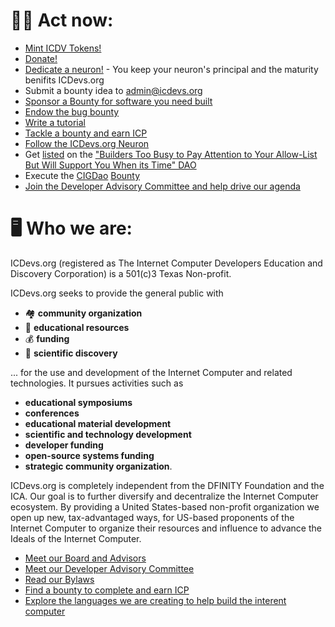 
# 💪🏾 Act now:

* [Mint ICDV Tokens!](/donations.html)
* [Donate!](/donations.html)
* [Dedicate a neuron!](/donations.html) - You keep your neuron's principal and the maturity benifits ICDevs.org
* Submit a bounty idea to admin@icdevs.org
* [Sponsor a Bounty for software you need built](/bounties.html)
* [Endow the bug bounty](/bounties/2022/01/03/Bug-Bounty.html)
* [Write a tutorial](/bounties/2021/10/25/speed-run-the-ic-bounty.html)
* [Tackle a bounty and earn ICP](/bounties.html)
* [Follow the ICDevs.org Neuron](/nns.html)
* Get [listed](https://pnbcw-3qaaa-aaaag-qbpqq-cai.raw.ic0.app/) on the ["Builders Too Busy to Pay Attention to Your Allow-List But Will Support You When its Time" DAO](/BuilderDAO.html)
* Execute the [CIGDao](https://cigdao.com/) [Bounty](/CigDAO.html)
* [Join the Developer Advisory Committee and help drive our agenda](/developer_advisory_committee.html)

# 🖥️  Who we are:

ICDevs.org (registered as The Internet Computer Developers Education and Discovery Corporation) is a 501(c)3 Texas Non-profit.

ICDevs.org seeks to provide the general public with
* 🏘️  **community organization**
* 📖  **educational resources**
* 💰 **funding**
* 🔬 **scientific discovery**

... for the use and development of the Internet Computer and related technologies. It pursues activities such as

* **educational symposiums**
* **conferences**
* **educational material development**
* **scientific and technology development**
* **developer funding**
* **open-source systems funding**
* **strategic community organization**.

ICDevs.org is completely independent from the DFINITY Foundation and the ICA. Our goal is to further diversify and decentralize the Internet Computer ecosystem. By providing a United States-based non-profit organization we open up new, tax-advantaged ways, for US-based proponents of the Internet Computer to organize their resources and influence to advance the Ideals of the Internet Computer.

* [Meet our Board and Advisors](/board.html)
* [Meet our Developer Advisory Committee](/developer_advisory_committee.html)
* [Read our Bylaws](/bylaws.html)
* [Find a bounty to complete and earn ICP](/bounties.html)
* [Explore the languages we are creating to help build the interent computer](/language_project/index.html)

